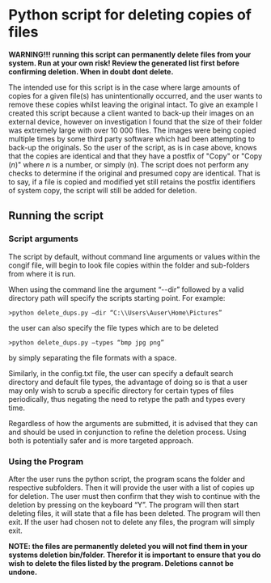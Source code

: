 # Python script for deleting copies of files 

**WARNING!!! running this script can permanently delete files from your system. Run at your own risk! Review the generated list first before confirming deletion. When in doubt dont delete.**

The intended use for this script is in the case where large amounts of copies for a given file(s) has unintentionally occurred, and the user wants to remove these copies whilst leaving the original intact. To give an example I created this script because a client wanted to back-up their images on an external device, however on investigation I found that the size of their folder was extremely large with over 10 000 files. The images were being copied multiple times by some third party software which had been attempting to back-up the originals. So the user of the script, as is in case above, knows that the copies are identical and that they have a postfix of "Copy" or "Copy (_n_)" where _n_ is a number, or simply (n). The script does not perform any checks to determine if the original and presumed copy are identical. That is to say, if a file is copied and modified yet still retains the postfix identifiers of system copy, the script will still be added for deletion.

## Running the script
### Script arguments
The script by default, without command line arguments or values within the congif file, will begin to look file copies within the folder and sub-folders from where it is run. 

When using the command line the argument “--dir” followed by a valid directory path will specify the scripts starting point. For example:

`>python delete_dups.py –dir “C:\\Users\Auser\Home\Pictures”`

the user can also specify the file types which are to be deleted

`>python delete_dups.py –types “bmp jpg png”`

by simply separating the file formats with a space.

Similarly, in the config.txt file, the user can specify a default search directory and default file types, the advantage of doing so is that a user may only wish to scrub a specific directory for certain types of files periodically, thus negating the need to retype the path and types every time.  

Regardless of how the arguments are submitted, it is advised that they can and should be used in conjunction to refine the deletion process. Using both is potentially safer and is more targeted approach.


### Using the Program
After the user runs the python script, the program scans the folder and respective subfolders. Then it will provide the user with a list of copies up for deletion. The user must then confirm that they wish to continue with the deletion by pressing on the keyboard “Y”. The program will then start deleting files, it will state that a file has been deleted. The program will then exit. If the user had chosen not to delete any files, the program will simply exit.

**NOTE: the files are permanently deleted you will not find them in your systems deletion bin/folder. Therefor it is important to ensure that you do wish to delete the files listed by the program. Deletions cannot be undone.** 

